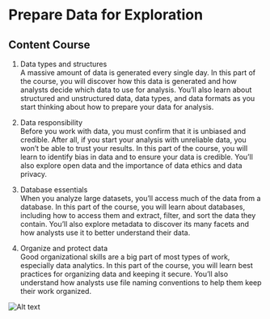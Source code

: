 # Prepare Data for Exploration

## Content Course  
1. Data types and structures   
A massive amount of data is generated every single day. In this part of the course, you will discover how this data is generated and how analysts decide which data to use for analysis. You’ll also learn about structured and unstructured data, data types, and data formats as you start thinking about how to prepare your data for analysis.  

2. Data responsibility   
Before you work with data, you must confirm that it is unbiased and credible. After all, if you start your analysis with unreliable data, you won’t be able to trust your results. In this part of the course, you will learn to identify bias in data and to ensure your data is credible. You’ll also explore open data and the importance of data ethics and data privacy.    

3. Database essentials   
When you analyze large datasets, you’ll access much of the data from a database. In this part of the course, you will learn about databases, including how to access them and extract, filter, and sort the data they contain. You’ll also explore metadata to discover its many facets and how analysts use it to better understand their data.   

4. Organize and protect data   
Good organizational skills are a big part of most types of work, especially data analytics. In this part of the course, you will learn best practices for organizing data and keeping it secure. You’ll also understand how analysts use file naming conventions to help them keep their work organized.   

![Alt text]()